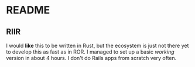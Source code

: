 # README

## RIIR

I would **like** this to be written in Rust, but the ecosystem is just not there
yet to develop this as fast as in ROR. I managed to set up a basic *working*
version in about 4 hours. I don't do Rails apps from scratch very often.
